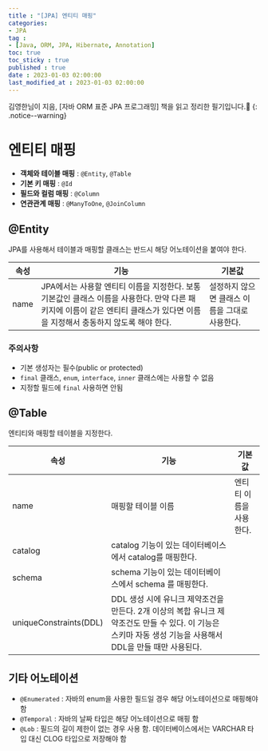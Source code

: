```yaml
---
title : "[JPA] 엔티티 매핑"
categories:
- JPA
tag :
- [Java, ORM, JPA, Hibernate, Annotation]
toc: true
toc_sticky : true
published : true
date : 2023-01-03 02:00:00
last_modified_at : 2023-01-03 02:00:00
---
```






김영한님이 지음, [자바 ORM 표준 JPA 프로그래밍] 책을 읽고 정리한 필기입니다.📢
{: .notice--warning}



# 엔티티 매핑

- **객체와 테이블 매핑** : `@Entity`, `@Table`
- **기본 키 매핑** : `@Id`
- **필드와 컬럼 매핑** : `@Column`
- **연관관계 매핑** : `@ManyToOne`, `@JoinColumn`



## @Entity

JPA를 사용해서 테이블과 매핑할 클래스는 반드시 해당 어노테이션을 붙여야 한다.

| 속성 | 기능                                                         | 기본값                                         |
| ---- | ------------------------------------------------------------ | ---------------------------------------------- |
| name | JPA에서는 사용할 엔티티 이름을 지정한다. 보통 기본값인 클래스 이름을 사용한다. 만약 다른 패키지에 이름이 같은 엔티티 클래스가 있다면 이름을 지정해서 충동하지 않도록 해야 한다. | 설정하지 않으면 클래스 이름을 그대로 사용한다. |

### 주의사항

- 기본 생성자는 필수(public or protected)
- `final` 클래스, `enum`, `interface`, `inner` 클래스에는 사용할 수 없음
- 지정할 필드에 `final` 사용하면 안됨



## @Table

엔티티와 매핑할 테이블을 지정한다.

| 속성                   | 기능                                                         | 기본값                  |
| ---------------------- | ------------------------------------------------------------ | ----------------------- |
| name                   | 매핑할 테이블 이름                                           | 엔티티 이름을 사용한다. |
| catalog                | catalog 기능이 있는 데이터베이스에서 catalog를 매핑한다.     |                         |
| schema                 | schema 기능이 있는 데이터베이스에서 schema 를 매핑한다.      |                         |
| uniqueConstraints(DDL) | DDL 생성 시에 유니크 제약조건을 만든다. 2개 이상의 복합 유니크 제약조건도 만들 수 있다. 이 기능은 스키마 자동 생성 기능을 사용해서 DDL을 만들 때만 사용된다. |                         |



## 기타 어노테이션

- `@Enumerated`  : 자바의 enum을 사용한 필드일 경우 해당 어노테이션으로 매핑해야 함
- `@Temporal` : 자바의 날짜 타입은 해당 어노테이션으로 매핑 함
- `@Lob` : 필드의 길이 제한이 없는 경우 사용 함. 데이터베이스에서는 VARCHAR 타입 대신 CLOG 타입으로 저장해야 함

